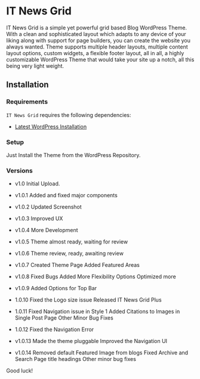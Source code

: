 
IT News Grid
===

IT News Grid is a simple yet powerful grid based Blog WordPress Theme. With a clean and sophisticated layout which adapts to any device of your liking along with support for page builders, you can create the website you always wanted. Theme supports multiple header layouts, multiple content layout options, custom widgets, a flexible footer layout, all in all, a highly customizable WordPress Theme that would take your site up a notch, all this being very light weight.

Installation
---------------

### Requirements

`IT News Grid` requires the following dependencies:

- [Latest WordPress Installation](https://wordpress.org/download/)

### Setup

Just Install the Theme from the WordPress Repository.

### Versions

* v1.0
	Initial Upload.
	
* v1.0.1
	Added and fixed major components
	
* v1.0.2
	Updated Screenshot
	
* v1.0.3
	Improved UX
	
* v1.0.4
	More Development
	
* v1.0.5
	Theme almost ready, waiting for review
	
* v1.0.6
	Theme review, ready, awaiting review
	
* v1.0.7
	Created Theme Page
	Added Featured Areas
	
* v1.0.8
	Fixed Bugs
	Added More Flexibility Options
	Optimized more
	
* v1.0.9
	Added Options for Top Bar
	
* 1.0.10
	Fixed the Logo size issue
	Released IT News Grid Plus
	
* 1.0.11
	Fixed Navigation issue in Style 1
	Added Citations to Images in Single Post Page
	Other Minor Bug Fixes
	
* 1.0.12
	Fixed the Navigation Error
	
* v1.0.13
	Made the theme pluggable
	Improved the Navigation UI
	
* v1.0.14
	Removed default Featured Image from blogs
	Fixed Archive and Search Page title headings
	Other minor bug fixes

Good luck!
